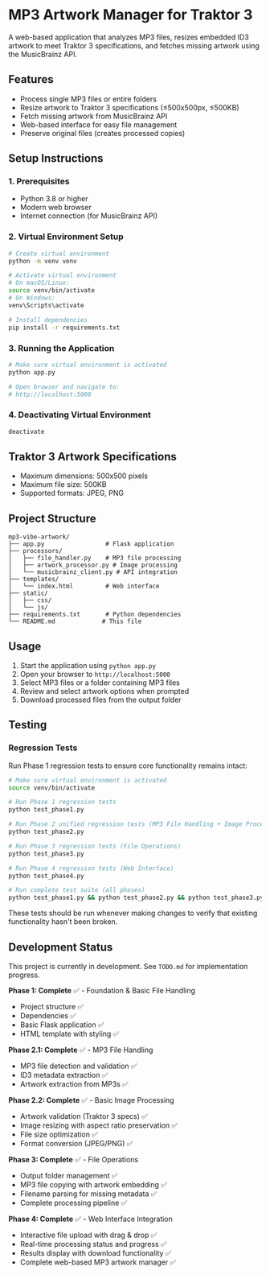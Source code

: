 # MP3 Artwork Manager for Traktor 3

A web-based application that analyzes MP3 files, resizes embedded ID3 artwork to meet Traktor 3 specifications, and fetches missing artwork using the MusicBrainz API.

## Features

- Process single MP3 files or entire folders
- Resize artwork to Traktor 3 specifications (≤500x500px, ≤500KB)
- Fetch missing artwork from MusicBrainz API
- Web-based interface for easy file management
- Preserve original files (creates processed copies)

## Setup Instructions

### 1. Prerequisites

- Python 3.8 or higher
- Modern web browser
- Internet connection (for MusicBrainz API)

### 2. Virtual Environment Setup

```bash
# Create virtual environment
python -m venv venv

# Activate virtual environment
# On macOS/Linux:
source venv/bin/activate
# On Windows:
venv\Scripts\activate

# Install dependencies
pip install -r requirements.txt
```

### 3. Running the Application

```bash
# Make sure virtual environment is activated
python app.py

# Open browser and navigate to:
# http://localhost:5000
```

### 4. Deactivating Virtual Environment

```bash
deactivate
```

## Traktor 3 Artwork Specifications

- Maximum dimensions: 500x500 pixels
- Maximum file size: 500KB
- Supported formats: JPEG, PNG

## Project Structure

```
mp3-vibe-artwork/
├── app.py                 # Flask application
├── processors/
│   ├── file_handler.py    # MP3 file processing
│   ├── artwork_processor.py # Image processing
│   └── musicbrainz_client.py # API integration
├── templates/
│   └── index.html         # Web interface
├── static/
│   ├── css/
│   └── js/
├── requirements.txt       # Python dependencies
└── README.md             # This file
```

## Usage

1. Start the application using `python app.py`
2. Open your browser to `http://localhost:5000`
3. Select MP3 files or a folder containing MP3 files
4. Review and select artwork options when prompted
5. Download processed files from the output folder

## Testing

### Regression Tests

Run Phase 1 regression tests to ensure core functionality remains intact:

```bash
# Make sure virtual environment is activated
source venv/bin/activate

# Run Phase 1 regression tests
python test_phase1.py

# Run Phase 2 unified regression tests (MP3 File Handling + Image Processing)
python test_phase2.py

# Run Phase 3 regression tests (File Operations)
python test_phase3.py

# Run Phase 4 regression tests (Web Interface)
python test_phase4.py

# Run complete test suite (all phases)
python test_phase1.py && python test_phase2.py && python test_phase3.py && python test_phase4.py
```

These tests should be run whenever making changes to verify that existing functionality hasn't been broken.

## Development Status

This project is currently in development. See `TODO.md` for implementation progress.

**Phase 1: Complete** ✅ - Foundation & Basic File Handling
- Project structure ✅
- Dependencies ✅ 
- Basic Flask application ✅
- HTML template with styling ✅

**Phase 2.1: Complete** ✅ - MP3 File Handling
- MP3 file detection and validation ✅
- ID3 metadata extraction ✅
- Artwork extraction from MP3s ✅

**Phase 2.2: Complete** ✅ - Basic Image Processing  
- Artwork validation (Traktor 3 specs) ✅
- Image resizing with aspect ratio preservation ✅
- File size optimization ✅
- Format conversion (JPEG/PNG) ✅

**Phase 3: Complete** ✅ - File Operations
- Output folder management ✅
- MP3 file copying with artwork embedding ✅
- Filename parsing for missing metadata ✅
- Complete processing pipeline ✅

**Phase 4: Complete** ✅ - Web Interface Integration
- Interactive file upload with drag & drop ✅
- Real-time processing status and progress ✅
- Results display with download functionality ✅
- Complete web-based MP3 artwork manager ✅ 